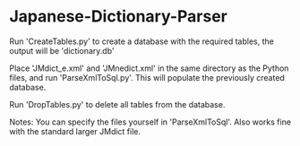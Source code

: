 # Japanese-Dictionary-Parser

Run 'CreateTables.py' to create a database with the required tables, the output will be 'dictionary.db' 

Place 'JMdict_e.xml' and 'JMnedict.xml' in the same directory as the Python files, and run 'ParseXmlToSql.py'. This will populate the previously created database.

Run 'DropTables.py' to delete all tables from the database.


Notes:
You can specify the files yourself in 'ParseXmlToSql'. 
Also works fine with the standard larger JMdict file.

